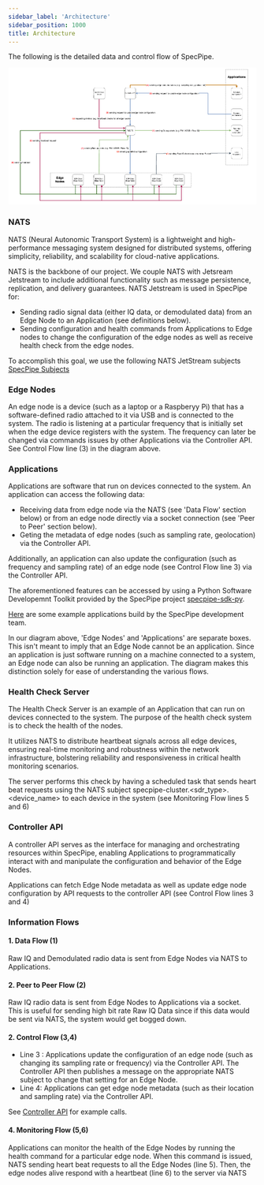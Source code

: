 ```yaml
---
sidebar_label: 'Architecture'
sidebar_position: 1000
title: Architecture
---
```


The following is the detailed data and control flow of SpecPipe.

![System Architecture](/img/specpipe-architecture.png)

### NATS

NATS (Neural Autonomic Transport System) is a lightweight and high-performance messaging system designed for distributed systems, offering simplicity, reliability, and scalability for cloud-native applications.

NATS is the backbone of our project. We couple NATS with Jetsream Jetstream to include additional functionality such as message persistence, replication, and delivery guarantees. NATS Jetstream is used in SpecPipe for:
* Sending radio signal data (either IQ data, or demodulated data) from an Edge Node to an Application (see definitions below).
* Sending configuration and health commands from Applications to Edge nodes to change the configuration of the edge nodes as well as receive health check from the edge nodes.

To accomplish this goal, we use the following NATS JetStream subjects [SpecPipe Subjects](./setup/sever-edge-setup#nats-jetstream-subjects)

### Edge Nodes

An edge node is a device (such as a laptop or a Raspberyy Pi) that has a software-defined radio attached to it via USB and is connected to the system. The radio is listening at a particular frequency that is initially set when the edge device registers with the system. The frequency can later be changed via commands issues by other Applications via the Controller API. See Control Flow line (3) in the diagram above.

### Applications

Applications are software that run on devices connected to the system. An application can access the following data:
* Receiving data from edge node via the NATS (see 'Data Flow' section below) or from an edge node directly via a socket connection (see 'Peer to Peer' section below).
* Geting the metadata of edge nodes (such as sampling rate, geolocation) via the Controller API.

Additionally, an application can also update the configuration (such as frequency and sampling rate) of an edge node (see Control Flow line 3) via the Controller API.

The aforementioned features can be accessed by using a Python Software Developemnt Toolkit provided by the SpecPipe project [specpipe-sdk-py](./setup/application.md). 

[Here](./examples) are some example applications build by the SpecPipe development team.

In our diagram above, 'Edge Nodes' and 'Applications' are separate boxes. This isn't meant to imply that an Edge Node cannot be an application. Since an application is just software running on a machine connected to a system, an Edge node can also be running an application. The diagram makes this distinction solely for ease of understanding the various flows.


### Health Check Server

The Health Check Server is an example of an Application that can run on devices connected to the system. The purpose of the health check system is to check the health of the nodes.

It utilizes NATS to distribute heartbeat signals across all edge devices, ensuring real-time monitoring and robustness within the network infrastructure, bolstering reliability and responsiveness in critical health monitoring scenarios.

The server performs this check by having a scheduled task that sends heart beat requests using the NATS subject specpipe-cluster.&lt;sdr_type&gt;.&lt;device_name&gt; to each device in the system (see Monitoring Flow lines 5 and 6)

### Controller API

A controller API serves as the interface for managing and orchestrating resources within SpecPipe, enabling Applications to programmatically interact with and manipulate the configuration and behavior of the Edge Nodes.

Applications can fetch Edge Node metadata as well as update edge node configuration by API requests to the controller API (see Control Flow lines 3 and 4)


### Information Flows

#### 1. Data Flow (1)

Raw IQ and Demodulated radio data is sent from Edge Nodes via NATS to Applications.

#### 2. Peer to Peer Flow (2)

Raw IQ radio data is sent from Edge Nodes to Applications via a socket. This is useful for sending high bit rate Raw IQ Data since if this data would be sent via NATS, the system would get bogged down.

#### 2. Control Flow (3,4)

* Line 3 : Applications update the configuration of an edge node (such as changing its sampling rate or frequency) via the Controller API. The Controller API then publishes a message on the appropriate NATS subject to change that setting for an Edge Node.
* Line 4: Applications can get edge node metadata (such as their location and sampling rate) via the Controller API.

See [Controller API](./setup/sever-edge-setup#7-setting-up-controller-plane) for example calls.

#### 4. Monitoring Flow (5,6)
Applications can monitor the health of the Edge Nodes by running the health command for a particular edge node. When this command is issued, NATS sending heart beat requests to all the Edge Nodes (line 5). Then, the edge nodes alive respond with a heartbeat (line 6) to the server via NATS
